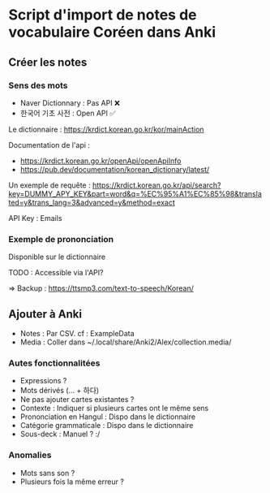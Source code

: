 # Script d'import de notes de vocabulaire Coréen dans Anki

## Créer les notes

### Sens des mots

- Naver Dictionnary : Pas API ❌
- 한국어 기초 사전 : Open API ✅

Le dictionnaire : https://krdict.korean.go.kr/kor/mainAction

Documentation de l'api :

- https://krdict.korean.go.kr/openApi/openApiInfo
- https://pub.dev/documentation/korean_dictionary/latest/

Un exemple de requête : https://krdict.korean.go.kr/api/search?key=DUMMY_APY_KEY&part=word&q=%EC%95%A1%EC%85%98&translated=y&trans_lang=3&advanced=y&method=exact

API Key : Emails

### Exemple de prononciation

Disponible sur le dictionnaire

TODO : Accessible via l'API?

=> Backup : https://ttsmp3.com/text-to-speech/Korean/

## Ajouter à Anki

- Notes : Par CSV. cf : ExampleData
- Media : Coller dans ~/.local/share/Anki2/Alex/collection.media/

### Autes fonctionnalitées

- Expressions ?
- Mots dérivés (... + 하다)
- Ne pas ajouter cartes existantes ?
- Contexte : Indiquer si plusieurs cartes ont le même sens 
- Prononciation en Hangul : Dispo dans le dictionnaire
- Catégorie grammaticale : Dispo dans le dictionnaire
- Sous-deck : Manuel ? :/

### Anomalies

- Mots sans son ?
- Plusieurs fois la même erreur ?